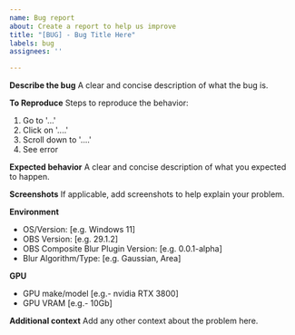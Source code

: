 ```yaml
---
name: Bug report
about: Create a report to help us improve
title: "[BUG] - Bug Title Here"
labels: bug
assignees: ''

---
```


**Describe the bug**
A clear and concise description of what the bug is.

**To Reproduce**
Steps to reproduce the behavior:
1. Go to '...'
2. Click on '....'
3. Scroll down to '....'
4. See error

**Expected behavior**
A clear and concise description of what you expected to happen.

**Screenshots**
If applicable, add screenshots to help explain your problem.

**Environment**
 - OS/Version: [e.g. Windows 11]
 - OBS Version: [e.g. 29.1.2]
 - OBS Composite Blur Plugin Version: [e.g. 0.0.1-alpha]
 - Blur Algorithm/Type: [e.g. Gaussian, Area]

**GPU**
 - GPU make/model [e.g.- nvidia RTX 3800]
 - GPU VRAM [e.g.- 10Gb]

**Additional context**
Add any other context about the problem here.
